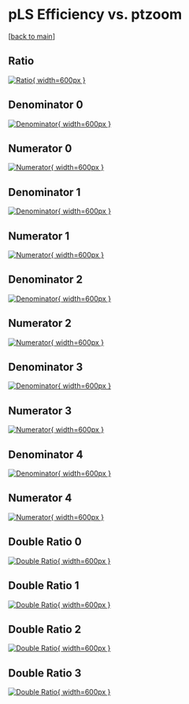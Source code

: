 # pLS Efficiency vs. ptzoom

[[back to main](./)]



## Ratio

[![Ratio](../mtv/var/pLS_base_211_-1_eff_ptzoom.png){ width=600px }](../mtv/var/pLS_base_211_-1_eff_ptzoom.pdf)

## Denominator 0

[![Denominator](../mtv/den/pLS_base_211_-1_eff_ptzoom_den0.png){ width=600px }](../mtv/den/pLS_base_211_-1_eff_ptzoom_den0.pdf)

## Numerator 0

[![Numerator](../mtv/num/pLS_base_211_-1_eff_ptzoom_num0.png){ width=600px }](../mtv/num/pLS_base_211_-1_eff_ptzoom_num0.pdf)

## Denominator 1

[![Denominator](../mtv/den/pLS_base_211_-1_eff_ptzoom_den1.png){ width=600px }](../mtv/den/pLS_base_211_-1_eff_ptzoom_den1.pdf)

## Numerator 1

[![Numerator](../mtv/num/pLS_base_211_-1_eff_ptzoom_num1.png){ width=600px }](../mtv/num/pLS_base_211_-1_eff_ptzoom_num1.pdf)

## Denominator 2

[![Denominator](../mtv/den/pLS_base_211_-1_eff_ptzoom_den2.png){ width=600px }](../mtv/den/pLS_base_211_-1_eff_ptzoom_den2.pdf)

## Numerator 2

[![Numerator](../mtv/num/pLS_base_211_-1_eff_ptzoom_num2.png){ width=600px }](../mtv/num/pLS_base_211_-1_eff_ptzoom_num2.pdf)

## Denominator 3

[![Denominator](../mtv/den/pLS_base_211_-1_eff_ptzoom_den3.png){ width=600px }](../mtv/den/pLS_base_211_-1_eff_ptzoom_den3.pdf)

## Numerator 3

[![Numerator](../mtv/num/pLS_base_211_-1_eff_ptzoom_num3.png){ width=600px }](../mtv/num/pLS_base_211_-1_eff_ptzoom_num3.pdf)

## Denominator 4

[![Denominator](../mtv/den/pLS_base_211_-1_eff_ptzoom_den4.png){ width=600px }](../mtv/den/pLS_base_211_-1_eff_ptzoom_den4.pdf)

## Numerator 4

[![Numerator](../mtv/num/pLS_base_211_-1_eff_ptzoom_num4.png){ width=600px }](../mtv/num/pLS_base_211_-1_eff_ptzoom_num4.pdf)

## Double Ratio 0

[![Double Ratio](../mtv/ratio/pLS_base_211_-1_eff_ptzoom_ratio0.png){ width=600px }](../mtv/ratio/pLS_base_211_-1_eff_ptzoom_ratio0.pdf)

## Double Ratio 1

[![Double Ratio](../mtv/ratio/pLS_base_211_-1_eff_ptzoom_ratio1.png){ width=600px }](../mtv/ratio/pLS_base_211_-1_eff_ptzoom_ratio1.pdf)

## Double Ratio 2

[![Double Ratio](../mtv/ratio/pLS_base_211_-1_eff_ptzoom_ratio2.png){ width=600px }](../mtv/ratio/pLS_base_211_-1_eff_ptzoom_ratio2.pdf)

## Double Ratio 3

[![Double Ratio](../mtv/ratio/pLS_base_211_-1_eff_ptzoom_ratio3.png){ width=600px }](../mtv/ratio/pLS_base_211_-1_eff_ptzoom_ratio3.pdf)

